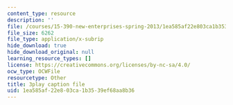 ```yaml
---
content_type: resource
description: ''
file: /courses/15-390-new-enterprises-spring-2013/1ea585af22e803ca1b3539ef68aa8b36_oD7X3KvJAVk.srt
file_size: 6262
file_type: application/x-subrip
hide_download: true
hide_download_original: null
learning_resource_types: []
license: https://creativecommons.org/licenses/by-nc-sa/4.0/
ocw_type: OCWFile
resourcetype: Other
title: 3play caption file
uid: 1ea585af-22e8-03ca-1b35-39ef68aa8b36
---
```

